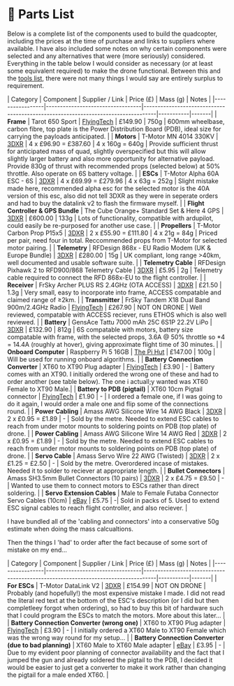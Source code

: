 # 🧩 Parts List

Below is a complete list of the components used to build the quadcopter, including the prices at the time of purchase and links to suppliers where available. I have also included some notes on why certain components were selected and any alternatives that were (more seriously) considered. Everything in the table below I would consider as necessary (or at least some equivalent required) to make the drone functional. Between this and the [tools list](02b-tools-list.md), there were not many things I would say are entirely surplus to requirement.


| Category        | Component                       | Supplier / Link                                                                 | Price (£) | Mass (g) | Notes |
|-----------------|----------------------------------|----------------------------------------------------------------------------------|-----------|-------|
| **Frame**       | Tarot 650 Sport            | [FlyingTech](https://www.flyingtech.co.uk/product/tarot-650-sport-carbon-fibre-foldable-quadcopter-frame/)     | £149.90  | 750g  | 600mm wheelbase, carbon fibre, top plate is the Power Distribution Board (PDB), ideal size for carrying the payloads anticipated.  |
| **Motors**      | T-Motor MN 4014 330KV      | [3DXR](https://www.3dxr.co.uk/multirotor-c3/multirotor-motors-c35/t-motor-mn4014-p3510)      | 4 x £96.90  = £387.60 | 4 x 160g = 640g   | Provide sufficient thrust for anticipated mass of quad, slightly overspecified but this will allow slightly larger battery and also more opportunity for alternative payload. Provide 830g of thrust with recommended props (selected below) at 50% throttle. Also operate on 6S battery voltage. |
| **ESCs**        | T-Motor Alpha 60A ESC - 6S                 | [3DXR](https://www.3dxr.co.uk/multirotor-c3/multirotor-escs-c48/t-motor-alpha-60a-6s-lv-p2888)       | 4 x £69.99 = £279.96 | 4 x 63g = 252g  | Slight mistake made here, recommended alpha esc for the selected motor is the 40A version of this esc, also did not tell 3DXR as they were in seperate orders and had to buy the datalink v2 to flash the firmware myself. |
| **Flight Controller & GPS Bundle** | The Cube Orange+ Standard Set & Here 4 GPS        | [3DXR](https://www.3dxr.co.uk/autopilots-c2/the-cube-aka-pixhawk-2-1-c9/cube-autopilot-and-combos-c10/cubepilot-bundle-the-cube-orange-standard-set-hx4-06222-here-4-hx4-06248-p5610/s7072)       | £600.00 | 133g   | Lots of functionality, compatible with ardupilot, could easily be re-purposed for another use case. |
| **Propellers**  | T-Motor Carbon Prop P15x5         | [3DXR](https://www.3dxr.co.uk/multirotor-c3/multirotor-props-c265/t-motor-carbon-prop-p15x5-p2789)     | 2 x £55.90 = £111.80  | 4 x 21g = 84g |  Priced per pair, need four in total. Reccommended props from T-Motor for selected motor pairing. |
| **Telemetry**    | RFDesign 868x - EU Radio Modem (UK & Europe Bundle)          | [3DXR](https://www.3dxr.co.uk/radio-gear-c33/telemetry-c31/868-mhz-telemetry-c65/rf-design-rfdesign-rfd-868x-eu-radio-modem-uk-and-europe-bundle-p4243/s4671)        | £280.00  | 15g  | UK compliant, long range >40km, well documented and usable software suite. |
| **Telemetry Cable**       | RFDesign Pixhawk 2 to RFD900/868 Telemetry Cable            | [3DXR](https://www.3dxr.co.uk/radio-gear-c33/telemetry-c31/telemetry-cables-accessories-c465/rf-design-rfdesign-pixhawk-2-to-rfd900-868-telemetry-cable-p5415)       | £5.95 | 2g   | Telemetry cable required to connect the RFD 868x-EU to the flight controller. |
| **Receiver**    | FrSky Archer PLUS RS 2.4GHz (OTA ACCESS)          | [3DXR](https://www.3dxr.co.uk/radio-gear-c33/receivers-c112/frsky-archer-plus-rs-2-4ghz-receiver-ota-access-p4556/s5005)    | £21.50  | 1.3g  | Very small, easy to incorporate into frame, ACCESS compatable and claimed range of ≥2km. |
| **Transmitter** | FrSky Tandem X18 Dual Band 900m/2.4GHz Radio              | [FlyingTech](https://www.flyingtech.co.uk/product/frsky-tandem-x18-x18s-x18se-dual-band-900m-2-4ghz-radio/)   | £267.90  | NOT ON DRONE  | Well reviewed, compatable with ACCESS reciever, runs ETHOS which is also well reviewed. |
| **Battery**     | GensAce Tattu 7000 mAh 25C 6S1P 22.2V LiPo                | [3DXR](https://www.3dxr.co.uk/electronics-c78/batteries-c144/gensace-gens-ace-tattu-7000mah-25c-6s1p-22-2v-lipo-with-xt90-p3644)       | £132.90  | 812g  | 6S compatable with motors, battery size compatable with frame, with the selected props, 3.6A @ 50% throttle so *4 = 14.4A (roughly at hover), giving approximate flight time of 30 minutes. |
| **Onboard Computer** | Raspberry Pi 5 16GB | [The Pi Hut](https://thepihut.com/products/raspberry-pi-5-starter-kit?variant=53972414693761)      | £147.00  | 100g  | Will be used for running onboard algorithms. |
| **Battery Connection Converter**       | XT60 to XT90 Plug adapter            | [FlyingTech](https://www.flyingtech.co.uk/product/xt60-to-xt90-plug-adapter/)    | £3.90  | -  | Battery comes with an XT90. I initially ordered the wrong one of these and had to order another (see table below). The one i actuall;y wanted was XT60 Female to XT90 Male.|
| **Battery to PDB (pigtail)**       | XT60 10cm Pigtail connector    | [FlyingTech](https://www.flyingtech.co.uk/product/xt30-xt60-xt90-male-female-10cm-wired-pigtail-connectors/)    | £1.90 | -  | I ordered a female one, if I was going to do it again, I would order a male one and flip some of the connections round. |
| **Power Cabling**       | Amass AWG Silicone Wire 14 AWG Black | [3DXR](https://www.3dxr.co.uk/electronics-c78/cable-wire-c295/amass-awg-silicone-wire-cable-p5271)   | 2 x £0.95 = £1.89 | -  | Sold by the metre. Needed to extend ESC cables to reach from under motor mounts to soldering points on PDB (top plate) of drone. |
| **Power Cabling**       | Amass AWG Silicone Wire 14 AWG Red | [3DXR](https://www.3dxr.co.uk/electronics-c78/cable-wire-c295/amass-awg-silicone-wire-cable-p5271)  | 2 x £0.95 = £1.89  | - | Sold by the metre. Needed to extend ESC cables to reach from under motor mounts to soldering points on PDB (top plate) of drone. |
| **Servo Cable**       | Amass Servo Wire 22 AWG (Twisted)   | [3DXR](https://www.3dxr.co.uk/electronics-c78/cable-wire-c295/servo-extensions-c157/amass-servo-wire-22-awg-twisted-per-meter-p4776)     | 2 x £1.25 = £2.50 | -  | Sold by the metre. Overordered incase of mistakes. Needed it to solder to reciever at appropriate length. |
| **Bullet Connectors**       | Amass SH3.5mm Bullet Connectors (10 pairs)     | [3DXR](https://www.3dxr.co.uk/electronics-c78/connectors-c107/amass-sh3-5-3-5mm-bullet-connectors-10-pairs-p4190)      | 2 x £4.75 = £9.50 | -  | Wanted to use them to connect motors to ESCs rather than direct soldering. |
| **Servo Extension Cables**       | Male to Female Futaba Connector Servo Cables (10cm)            | [eBay](https://www.ebay.co.uk/itm/193481616595?var=493692361048)  | £5.75 | -| Sold in packs of 5. Used to extend ESC signal cables to reach flight controller, and also reciever. |


I have bundled all of the 'cabling and connectors' into a conservative 50g estimate when doing the mass calcualtions.
 

Then the things I 'had' to order after the fact because of some sort of mistake on my end...

| Category        | Component                       | Supplier / Link                                                                 | Price (£) | Mass (g) | Notes |
|-----------------|----------------------------------|----------------------------------------------------------------------------------|-----------|-------|
| **For ESCs**       | T-Motor DataLink V2            | [3DXR](https://www.3dxr.co.uk/multirotor-c3/multirotor-escs-c48/t-motor-alpha-data-link-v2-p2899)                           | £154.99  | NOT ON DRONE  | Probably (and hopefully!) the most expensive mistake I made. I did not read the literal red text at the bottom of the ESC's description (or I did but then completleey forgot when ordering), so had to buy this bit of hardware such that I could program the ESCs to match the motors. More about this later...  |
| **Battery Connection Converter (wrong one)**       | XT60 to XT90 Plug adapter            | [FlyingTech](https://www.flyingtech.co.uk/product/xt60-to-xt90-plug-adapter/)                           | £3.90  | - | I initially ordered a XT60 Male to XT90 Female which was the wrong way round for my setup... |
| **Battery Connection Converter (due to bad planning)**       | XT60 Male to XT60 Male adapter            | [eBay](https://www.ebay.co.uk/itm/256806148373?_skw=xt60+to+xt60+male&itmmeta=01K1V0VPN5JNV7MGNVFVRVN86S&hash=item3bcad6d915:g:tHQAAOSwkeBno5TD&itmprp=enc%3AAQAKAAAA8FkggFvd1GGDu0w3yXCmi1f8RswwPG%2Bp4dUs3tfdNTHv5TCnhoiIjJoJsykYPAzzIZl3cGETnnkZQ2vRtByFgbY9mHn06FPqsdrHa%2F8cx0bWFw5xzzHmnyAxpgu0sOXXk%2Fwajzcuk7ZaJpAUE7ODxqa4GnCzoBD%2BdELVG%2BpsGsdkQQqWvpk5JcTXGCIji0RKcjHf0fJi%2F5u2bRujM%2BmxkERxIxVaSlw0AuXTE43ElvRurXY0CRkQkHvZ%2Fvrhm63Bt3I3O1wqRY5%2F9Zrqsj25sItxTP6GSQUlv3Aqxl3X52js0IY6OH81JKnYxIuXxwzsZQ%3D%3D%7Ctkp%3ABk9SR-jq7uCOZg)    | £3.95  | -  | Due to my evident poor planning of connector availability and the fact that I jumped the gun and already soldered the pigtail to the PDB, I decided it would be easier to just get a converter to make it work rather than changing the pigtail for a male ended XT60. |